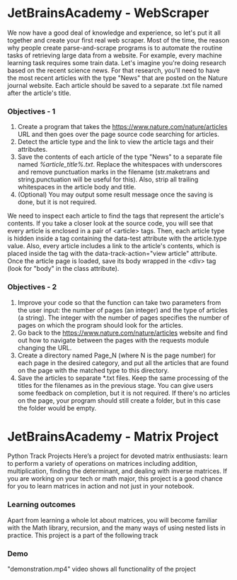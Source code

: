 # JetBrainsAcademy - WebScraper
We now have a good deal of knowledge and experience, so let's put it all together and create your first real web scraper. Most of the time, the reason why people create parse-and-scrape programs is to automate the routine tasks of retrieving large data from a website. For example, every machine learning task requires some train data. Let's imagine you're doing research based on the recent science news. For that research, you'll need to have the most recent articles with the type "News" that are posted on the Nature journal website. Each article should be saved to a separate .txt file named after the article's title.

### Objectives - 1
1. Create a program that takes the https://www.nature.com/nature/articles URL and then goes over the page source code searching for articles.
2. Detect the article type and the link to view the article tags and their attributes.
3. Save the contents of each article of the type "News" to a separate file named *%article_title%.txt*. Replace the whitespaces with underscores and remove punctuation marks in the filename (str.maketrans and string.punctuation will be useful for this). Also, strip all trailing whitespaces in the article body and title.
4. (Optional) You may output some result message once the saving is done, but it is not required.

We need to inspect each article to find the tags that represent the article's contents. If you take a closer look at the source code, you will see that every article is enclosed in a pair of \<article> tags. Then, each article type is hidden inside a <span> tag containing the data-test attribute with the article.type value. Also, every article includes a link to the article's contents, which is placed inside the <a> tag with the data-track-action="view article" attribute. Once the article page is loaded, save its body wrapped in the \<div> tag (look for "body" in the class attribute).

  
### Objectives - 2
1. Improve your code so that the function can take two parameters from the user input: the number of pages (an integer) and the type of articles (a string). The integer with the number of pages specifies the number of pages on which the program should look for the articles.
2. Go back to the https://www.nature.com/nature/articles website and find out how to navigate between the pages with the requests module changing the URL.
3. Create a directory named Page_N (where N is the page number) for each page in the desired category, and put all the articles that are found on the page with the matched type to this directory.
4. Save the articles to separate *.txt files. Keep the same processing of the titles for the filenames as in the previous stage. You can give users some feedback on completion, but it is not required.
If there's no articles on the page, your program should still create a folder, but in this case the folder would be empty.


# JetBrainsAcademy - Matrix Project
Python Track Projects
Here’s a project for devoted matrix enthusiasts: learn to perform a variety of operations on matrices including addition, multiplication, finding the determinant, and dealing with inverse matrices. If you are working on your tech or math major, this project is a good chance for you to learn matrices in action and not just in your notebook.
### Learning outcomes
Apart from learning a whole lot about matrices, you will become familiar with the Math library, recursion, and the many ways of using nested lists in practice.
This project is a part of the following track
### Demo
"demonstration.mp4" video shows all functionality of the project

